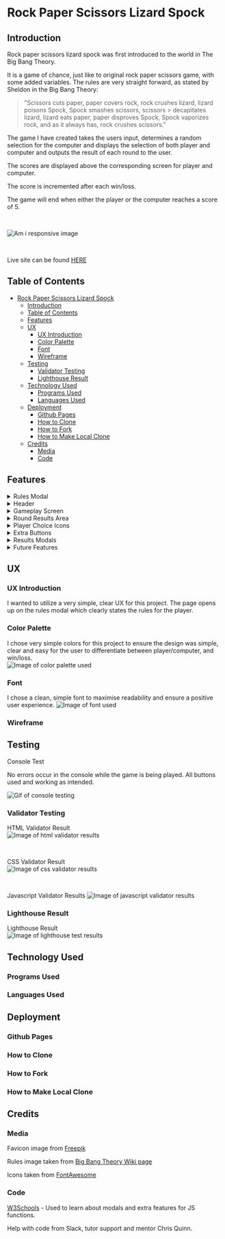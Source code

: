 # Rock Paper Scissors Lizard Spock

## Introduction

Rock paper scissors lizard spock was first introduced to the world in The Big Bang Theory. 

It is a game of chance, just like to original rock paper scissors game, with some added variables.
The rules are very straight forward, as stated by Sheldon in the Big Bang Theory:
> "Scissors cuts paper, paper covers rock, rock crushes lizard, lizard poisons Spock, Spock smashes scissors, scissors > decapitates lizard, lizard eats paper, paper disproves Spock, Spock vaporizes rock, and as it always has, rock crushes scissors."
>

The game I have created takes the users input, determines a random selection for the computer and displays the selection of both player and computer and outputs the result of each round to the user.

The scores are displayed above the corresponding screen for player and computer.

The score is incremented after each win/loss.

The game will end when either the player or the computer reaches a score of 5.  

<br>

![Am i responsive image](readme-images/responsive.webp)  

<br>

Live site can be found [HERE](https://james-fitz.github.io/rock-paper-scissors-lizard-spock/)  

## Table of Contents
- [Rock Paper Scissors Lizard Spock](#rock-paper-scissors-lizard-spock)
  - [Introduction](#introduction)
  - [Table of Contents](#table-of-contents)
  - [Features](#features)
  - [UX](#ux)
    - [UX Introduction](#ux-introduction)
    - [Color Palette](#color-palette)
    - [Font](#font)
    - [Wireframe](#wireframe)
  - [Testing](#testing)
    - [Validator Testing](#validator-testing)
    - [Lighthouse Result](#lighthouse-result)
  - [Technology Used](#technology-used)
    - [Programs Used](#programs-used)
    - [Languages Used](#languages-used)
  - [Deployment](#deployment)
    - [Github Pages](#github-pages)
    - [How to Clone](#how-to-clone)
    - [How to Fork](#how-to-fork)
    - [How to Make Local Clone](#how-to-make-local-clone)
  - [Credits](#credits)
    - [Media](#media)
    - [Code](#code)

## Features

<details><summary>Rules Modal</summary>

The rules modal is displayed as soon as the page is loaded. 

This ensures that the user will be presented with the rules immediately and will understand how the game works.

![Rules image modal popup](readme-images/rules-modal.webp)  

</details>

<details><summary>Header</summary>

A simple header with icons corresponding to the relevent choices available in the game.

![Image of header](readme-images/header.webp)  

</details>

<details><summary>Gameplay Screen</summary>

This is the main gameplay area.  
The players choice icon is displayed in the blue box.  
The computers choice icon is displayed in the red box.  
The scores are displayed above the colored boxes. 

![Image of gameplay screen](readme-images/gameplay-screen.webp) 

</details>

<details><summary>Round Results Area</summary>

There are four different options that can be displayed in the round results area.

- "Waiting for input" is the default string that is displayed.
- "Computer wins the round!" is displayed when the computer wins a round.
- "You win the round!" is displayed when the player wins a round.
- "Draw!" is displayed when the computer and player make the same choice.

![Image of round results area](readme-images/round-results.webp)  

<br>

When the player wins, the win round message is displayed and the players score is increased by one.  
![Image of round results area when player wins](readme-images/round-win.webp)  

<br>

When the computer wins, the computer wins message is displayed and the computers score is increased by one.  
![Image of round results area when player losses](readme-images/round-loss.webp)  

<br>

When there is a draw result, the draw message is displayed and neither scores are increased.  
![Image of round results area when there is a draw](readme-images/round-draw.webp)  

<br>

</details>

<details><summary>Player Choice Icons</summary>

There are five choices that the player can make. Each icon will increase in size and change to blue when the player hovers over it.

![Image of icons for player to choose from](readme-images/icon-choice-area.webp)  

</details>

<details><summary>Extra Buttons</summary>

There are two buttons underneath the gameplay area.

- The rules button will display a modal pop up with the rules for the game.
- The reset button will reset all of the gameplay area to it's default values.

![Image of buttons at the bottom of screen](readme-images/buttons.webp)  

</details>

<details><summary>Results Modals</summary>

- This modal pop up is displayed when the user reaches 5 round wins and wins the game.  
![Image of win results modal](readme-images/win-modal.webp)  

<br>

- This modal pop up is displayed when the computer reaches 5 round wins and wins the game.  
![Image of lose results modal](readme-images/lose-modal.webp)  

</details>

<details><summary>Future Features</summary>

- Implementation of a landing page in a future version, which contains the rules and a start game button which navigates the user to the gameplay page.
- Implementation of a scored tracking system that will keep track of the overall ammount of games that the player and computer have won.
</details>

## UX
### UX Introduction
I wanted to utilize a very simple, clear UX for this project. 
The page opens up on the rules modal which clearly states the rules for the player.
### Color Palette  

I chose very simple colors for this project to ensure the design was simple, clear and easy for the user to differentiate between player/computer, and win/loss.  
![Image of color palette used](readme-images/color-palette.webp)  

### Font

I chose a clean, simple font to maximise readability and ensure a positive user experience.
![Image of font used](readme-images/font.webp)  

### Wireframe

## Testing

Console Test

No errors occur in the console while the game is being played.
All buttons used and working as intended.

![Gif of console testing](readme-images/console-testing.gif)  

### Validator Testing

HTML Validator Result  
![Image of html validator results](readme-images/html-validator.webp)  

<br> 

CSS Validator Result  
![Image of css validator results](readme-images/css-validator.webp)  

<br>

Javascript Validator Results
![Image of javascript validator results](readme/../readme-images/js-validator.webp)

### Lighthouse Result

Lighthouse Result  
![Image of lighthouse test results](readme-images/lighthouse-results.webp)  
## Technology Used
### Programs Used
### Languages Used

## Deployment
### Github Pages
### How to Clone
### How to Fork
### How to Make Local Clone

## Credits

### Media

Favicon image from [Freepik](https://www.flaticon.com/free-icon/rock-paper-scissors_6729743?term=rock%20paper%20scissors&page=1&position=15&page=1&position=15&related_id=6729743&origin=tag)

Rules image taken from [Big Bang Theory Wiki page](https://bigbangtheory.fandom.com/wiki/Rock,_Paper,_Scissors,_Lizard,_Spock)

Icons taken from [FontAwesome](https://fontawesome.com/)

### Code

[W3Schools](https://www.w3schools.com/) - Used to learn about modals and extra features for JS functions.

Help with code from Slack, tutor support and mentor Chris Quinn.